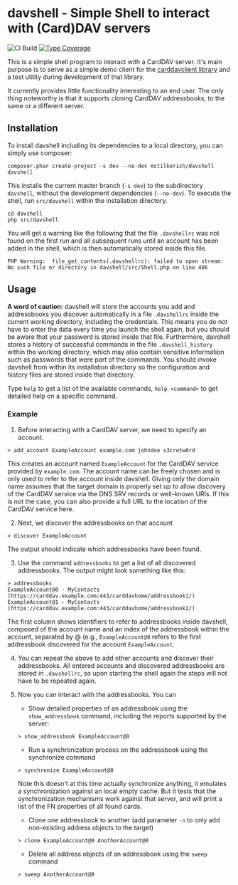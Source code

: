 # davshell - Simple Shell to interact with (Card)DAV servers
![CI Build](https://github.com/mstilkerich/davshell/workflows/CI%20Build/badge.svg)
[![Type Coverage](https://shepherd.dev/github/mstilkerich/davshell/coverage.svg)](https://shepherd.dev/github/mstilkerich/davshell)

This is a simple shell program to interact with a CardDAV server. It's main purpose is to serve as a simple demo client
for the [carddavclient library](https://github.com/mstilkerich/carddavclient) and a test utility during development of that library.

It currently provides little functionality interesting to an end user. The only thing noteworthy is that it supports cloning CardDAV addressbooks, to the same or a different server.

## Installation

To install davshell including its dependencies to a local directory, you can simply use composer:
```
composer.phar create-project -s dev --no-dev mstilkerich/davshell davshell
```

This installs the current master branch (`-s dev`) to the subdirectory `davshell`, without the development dependencies (`--no-dev`). To execute the shell, run `src/davshell` within the installation directory.

```
cd davshell
php src/davshell
```

You will get a warning like the following that the file `.davshellrc` was not found on the first run and all subsequent runs until an account has been added in the shell, which is then automatically stored inside this file.

```
PHP Warning:  file_get_contents(.davshellrc): failed to open stream: No such file or directory in davshell/src/Shell.php on line 406
```

## Usage

**A word of caution:** davshell will store the accounts you add and addressbooks you discover automatically in a file `.davshellrc` inside the current working directory, including the credentials. This means you do not have to enter the data every time you launch the shell again, but you should be aware that your password is stored inside that file. Furthermore, davshell stores a history of successful commands in the file `.davshell_history` within the working directory, which may also contain sensitive information such as passwords that were part of the commands. You should invoke davshell from within its installation directory so the configuration and history files are stored inside that directory.

Type `help` to get a list of the available commands, `help <command>` to get detailed help on a specific command.

### Example

1. Before interacting with a CardDAV server, we need to specify an account.
```
> add_account ExampleAccount example.com johndoe s3cretw0rd
```
This creates an account named `ExampleAccount` for the CardDAV service provided by `example.com`. The account name can be freely chosen and is only used to refer to the account inside davshell. Giving only the domain name assumes that the target domain is properly set up to allow discovery of the CardDAV service via the DNS SRV records or well-known URIs. If this is not the case, you can also provide a full URL to the location of the CardDAV service here.

2. Next, we discover the addressbooks on that account
```
> discover ExampleAccount
```
The output should indicate which addressbooks have been found.

3. Use the command `addressbooks` to get a list of all discovered addressbooks. The output might look something like this:
```
> addressbooks
ExampleAccount@0 - MyContacts (https://carddav.example.com:443/carddavhome/addressbook1/)
ExampleAccount@1 - MyContacts (https://carddav.example.com:443/carddavhome/addressbook2/)
```
The first column shows identifiers to refer to addressbooks inside davshell, composed of the account name and an index of the addressbook within the account, separated by @ (e.g., `ExampleAccount@0` refers to the first addressbook discovered for the account `ExampleAccount`.

4. You can repeat the above to add other accounts and discover their addressbooks. All entered accounts and discovered addressbooks are stored in `.davshellrc`, so upon starting the shell again the steps will not have to be repeated again.

5. Now you can interact with the addressbooks. You can
   - Show detailed properties of an addressbook using the `show_addressbook` command, including the reports supported by the server:
   ```
   > show_addressbook ExampleAccount@0
   ```
   - Run a synchronization process on the addressbook using the synchronize command
   ```
   > synchronize ExampleAccount@0
   ```
   Note this doesn't at this time actually synchronize anything, it emulates a synchronization against an local empty cache. But it tests that the synchronization mechanisms work against that server, and will print a list of the FN properties of all found cards.
   - Clone one addressbook to another (add parameter `-n` to only add non-existing address objects to the target)
   ```
   > clone ExampleAccount@0 AnotherAccount@0
   ```
   - Delete all address objects of an addressbook using  the `sweep` command
   ```
   > sweep AnotherAccount@0
   ```
